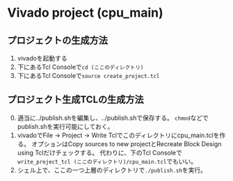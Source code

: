 # Vivado project (cpu_main)

## プロジェクトの生成方法
1. vivadoを起動する
2. 下にあるTcl Consoleで`cd (ここのディレクトリ)`
3. 下にあるTcl Consoleで`source create_project.tcl`

## プロジェクト生成TCLの生成方法
0. 適当に../publish.shを編集し、../publish.shで保存する。
`chmod`などでpublish.shを実行可能にしておく。
1. vivadoでFile -> Project -> Write Tclでこのディレクトリにcpu_main.tclを作る。
オプションはCopy sources to new projectとRecreate Block Design using Tclだけチェックする。
代わりに、下のTcl Consoleで`write_project_tcl (ここのディレクトリ)/cpu_main.tcl`でもいい。 
2. シェル上で、ここの一つ上層のディレクトリで`./publish.sh`を実行。